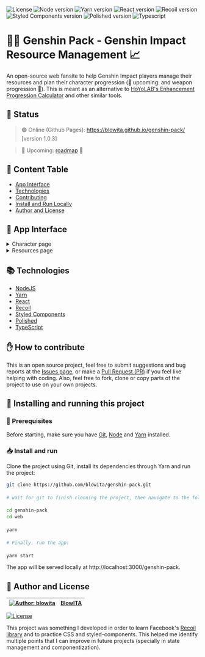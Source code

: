 ![License](https://img.shields.io/github/license/blowita/genshin-pack?color=blue)
![Node version](https://img.shields.io/badge/node-v14.18.0-brightgreen)
![Yarn version](https://img.shields.io/badge/yarn-v1.22.15-brightgreen)
![React version](https://img.shields.io/badge/react-^17.0.1-blue)
![Recoil version](https://img.shields.io/badge/recoil-^0.1.2-blue)
![Styled Components version](https://img.shields.io/badge/styled--components-^5.2.1-blue)
![Polished version](https://img.shields.io/badge/polished-^4.0.5-lightgray)
![Typescript](https://img.shields.io/badge/typescript-^4.1.2-lightgray)

# :sunrise_over_mountains::school_satchel: Genshin Pack - Genshin Impact Resource Management :chart_with_upwards_trend:

An open-source web fansite to help Genshin Impact players manage their resources and plan their character progression (:construction: upcoming: and weapon progression :wrench:). This is meant as an alternative to [HoYoLAB's Enhancement Progression Calculator](https://webstatic-sea.mihoyo.com/ys/event/calculator-sea/index.html) and other similar tools.

## :hammer: Status

> :green_circle: Online (Github Pages): https://blowita.github.io/genshin-pack/ [version 1.0.3]

> :construction: Upcoming: [roadmap](./roadmap.md) :wrench:

## :bookmark: Content Table
<!--ts-->
  * [App Interface](#newspaper-app-interface)
  * [Technologies](#books-technologies)
  * [Contributing](#hand-how-to-contribute)
  * [Install and Run Locally](#calling-installing-and-running-this-project-locally)
  * [Author and License](#memo-author-and-license)
<!--te-->

## :newspaper: App Interface

<details>
  <summary>Character page</summary>
  <p align="center">
    <img alt="Character page" title="Character page" width="600" src="./.github/character-page.png">
  </p>
</details>
<details>
  <summary>Resources page</summary>
  <p align="center">
    <img alt="Resources page" title="Resources page" width="600" src="./.github/resource-page.png">
  </p>
</details>

## :books: Technologies

- [NodeJS](https://nodejs.org/)
- [Yarn](https://yarnpkg.com/)
- [React](https://reactjs.org/)
- [Recoil](https://recoiljs.org/)
- [Styled Components](https://styled-components.com/)
- [Polished](https://polished.js.org/)
- [TypeScript](https://www.typescriptlang.org/)

## :hand: How to contribute

This is an open source project, feel free to submit suggestions and bug reports at the [Issues page](https://github.com/blowita/genshin-pack/issues), or make a [Pull Request (PR)](https://github.com/blowita/genshin-pack/pulls) if you feel like helping with coding. Also, feel free to fork, clone or copy parts of the project to use on your own projects.

## :calling: Installing and running this project

### :wrench: Prerequisites

Before starting, make sure you have [Git](https://git-scm.com/), [Node](https://nodejs.org/en/) and [Yarn](https://yarnpkg.com/) installed.

### :inbox_tray: Install and run

Clone the project using Git, install its dependencies through Yarn and run the project:

```bash
git clone https://github.com/blowita/genshin-pack.git

# wait for git to finish clonning the project, then navigate to the folder and install the dependencies:

cd genshin-pack
cd web

yarn

# Finally, run the app:

yarn start
```

The app will be served locally at http://localhost:3000/genshin-pack.

## :memo: Author and License

[![Author: blowita](https://avatars.githubusercontent.com/u/62087579?s=40&v=4)](https://github.com/blowita/blowita) | [BlowITA](https://github.com/blowita/blowita)
-|-

[![License](https://img.shields.io/github/license/blowita/genshin-pack)](LICENSE)

This project was something I developed in order to learn Facebook's [Recoil library](https://recoiljs.org/) and to practice CSS and styled-components. This helped me identify multiple points that I can improve in future projects (specially in state management and componentization).
